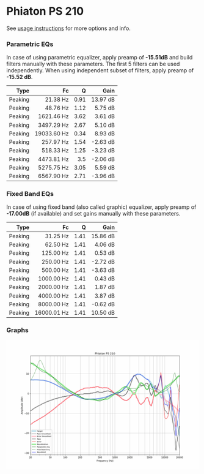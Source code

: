# Phiaton PS 210
See [usage instructions](https://github.com/jaakkopasanen/AutoEq#usage) for more options and info.

### Parametric EQs
In case of using parametric equalizer, apply preamp of **-15.51dB** and build filters manually
with these parameters. The first 5 filters can be used independently.
When using independent subset of filters, apply preamp of **-15.52 dB**.

| Type    | Fc          |    Q | Gain     |
|--------:|------------:|-----:|---------:|
| Peaking | 21.38 Hz    | 0.91 | 13.97 dB |
| Peaking | 48.76 Hz    | 1.12 | 5.75 dB  |
| Peaking | 1621.46 Hz  | 3.62 | 3.61 dB  |
| Peaking | 3497.29 Hz  | 2.67 | 5.10 dB  |
| Peaking | 19033.60 Hz | 0.34 | 8.93 dB  |
| Peaking | 257.97 Hz   | 1.54 | -2.63 dB |
| Peaking | 518.33 Hz   | 1.25 | -3.23 dB |
| Peaking | 4473.81 Hz  | 3.5  | -2.06 dB |
| Peaking | 5275.75 Hz  | 3.05 | 5.59 dB  |
| Peaking | 6567.90 Hz  | 2.71 | -3.96 dB |

### Fixed Band EQs
In case of using fixed band (also called graphic) equalizer, apply preamp of **-17.00dB**
(if available) and set gains manually with these parameters.

| Type    | Fc          |    Q | Gain     |
|--------:|------------:|-----:|---------:|
| Peaking | 31.25 Hz    | 1.41 | 15.86 dB |
| Peaking | 62.50 Hz    | 1.41 | 4.06 dB  |
| Peaking | 125.00 Hz   | 1.41 | 0.53 dB  |
| Peaking | 250.00 Hz   | 1.41 | -2.72 dB |
| Peaking | 500.00 Hz   | 1.41 | -3.63 dB |
| Peaking | 1000.00 Hz  | 1.41 | 0.43 dB  |
| Peaking | 2000.00 Hz  | 1.41 | 1.87 dB  |
| Peaking | 4000.00 Hz  | 1.41 | 3.87 dB  |
| Peaking | 8000.00 Hz  | 1.41 | -0.62 dB |
| Peaking | 16000.01 Hz | 1.41 | 10.50 dB |

### Graphs
![](./Phiaton%20PS%20210.png)